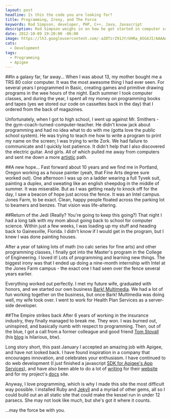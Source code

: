```yaml
---
layout: post
headline: Is this the code you are looking for?
title: Programming, Irony, and The Force
keywords: Rod Simpson, developer, PHP, C++, Java, Javascript
description: Rod Simpson weighs in on how he got started in computer science.
date: 2012-10-09 19:20:00 -06:00
image: https://lh3.googleusercontent.com/-a2DTzrZ91JY/UHRa_A5G4JI/AAAAAAAAAgw/dSiXSakxsVo/s640/untitled.jpg
cats:
  - Development
tags:
  - Programming
  - Apigee
---
```


##In a galaxy far, far away…
When I was about 13, my mother bought me a TRS 80 color computer.  It was the most awesome thing I had ever seen. For several years I programmed in Basic, creating games and primitive drawing programs in the wee hours of the night.  Each summer I took computer classes, and during the year, I spent all my money on programming books and tapes (yes we stored our code on cassettes back in the day) that I ordered from the back of magazines.

Unfortunately, when I got to high school, I went up against Mr. Smithers - the gym-coach-turned-computer-teacher.  He didn't know jack about programming and had no idea what to do with me (gotta love the public school system). He was trying to teach me how to write a program to print my name on the screen; I was trying to write Zork.  We had failure to communicate and I quickly lost patience.  It didn't help that I also discovered the electric guitar. And girls.  All of which pulled me away from computers and sent me down a more [artistic](/2012/10/07/rod-simpson-photography-history/) path.

##A new hope…
Fast forward about 10 years and we find me in Portland, Oregon working as a house painter (yeah, that Fine Arts degree sure worked out).  One afternoon I was up on a ladder wearing a full Tyvek suit, painting a duplex, and sweating like an english sheepdog in the middle of summer.  It was miserable.  But as I was getting ready to knock off for the day, I saw a beacon of hope just across the fence.  It was an Intel campus.  Jones Farm, to be exact. Clean, happy people floated across the parking lot to beamers and benzes. That vision was life-altering.

##Return of the Jedi (Really? You're going to keep this going?)
That night I had a long talk with my mom about going back to school for computer science.  Within just a few weeks, I was loading up my stuff and heading back to Gainesville, Florida.  I didn't know if I would get in the program, but I knew I was done painting houses.

After a year of taking lots of math (no calc series for fine arts) and other programming classes, I finally got into the Master's program in the College of Engineering. I loved it! Lots of programming and learning new things. The biggest irony was that I ended up doing a nine-month internship with Intel at the Jones Farm campus - the exact one I had seen over the fence several years earlier.

Everything worked out perfectly. I met my future wife, graduated with honors, and we started our own business [Bark! Multimedia](http://barkmultimedia.com). We had a lot of fun working together on the business, but once Bark! Multimedia was doing well, my wife took over.  I went to work for Health Plan Services as a server-side developer.

##The Empire strikes back
After 6 years of working in the insurance industry, they finally managed to break me. They won. I was burned out, uninspired, and basically numb with respect to programming. Then, out of the blue, I got a call from a former colleague and good friend [Tom Stovall](http://www.stovak.net/) (his [blog](http://www.stovak.net/) is hilarious, btw).

Long story short, this past January I accepted an amazing job with Apigee,  and have not looked back.  I have found inspiration in a company that encourages innovation, and celebrates your enthusiasm.  I have continued to do web development (I just finished a javascript [SDK for Apigee's App Services](http://blog.apigee.com/detail/javascript_sdk_building_html5_apps_just_got_easier)), and have also been able to do a lot of [writing](/pages/writer/writing.html) for their [website](http://apigee.com) and for my project's [docs](http://apigee.com/docs/app_services) site.

Anyway, I love programming, which is why I made this site the most difficult way possible.  I installed Ruby and [Jekyll](http://jekyllrb.com/) and a myriad of other gems, all so I could build out an all static site that could make the kessel run in under 12 parsecs.  She may not look like much, but she's got it where it counts.

…may the force be with you.












